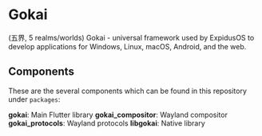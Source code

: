 # Gokai

(五界, 5 realms/worlds) Gokai - universal framework used by ExpidusOS to develop applications for Windows, Linux, macOS, Android, and the web.

## Components

These are the several components which can be found in this repository under `packages`:

**gokai**: Main Flutter library
**gokai_compositor**: Wayland compositor
**gokai_protocols**: Wayland protocols
**libgokai**: Native library
